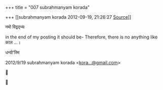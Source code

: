 +++
title = "007 subrahmanyam korada"

+++
[[subrahmanyam korada	2012-09-19, 21:26:27 [Source](https://groups.google.com/g/bvparishat/c/TPAqgbCbhT0)]]



नमो विद्वद्भ्यः

  

in the end of my posting it should be- Therefore, there is no anything like काल ...।

  

धन्यो’स्मि  
  

2012/9/19 subrahmanyam korada \<[kora...@gmail.com]()\>





